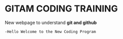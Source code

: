 # GITAM CODING TRAINING

New webpage to understand **git and github**

    -Hello Welcome to the New Coding Program


